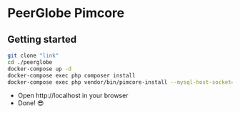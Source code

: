 # PeerGlobe Pimcore

## Getting started
```bash
git clone "link"
cd ./peerglobe
docker-compose up -d
docker-compose exec php composer install
docker-compose exec php vendor/bin/pimcore-install --mysql-host-socket=db
``` 
- Open http://localhost in your browser
- Done! 😎